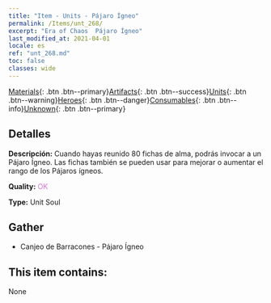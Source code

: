 ```yaml
---
title: "Item - Units - Pájaro Ígneo"
permalink: /Items/unt_268/
excerpt: "Era of Chaos  Pájaro Ígneo"
last_modified_at: 2021-04-01
locale: es
ref: "unt_268.md"
toc: false
classes: wide
---
```

 [Materials](/es/Items/){: .btn .btn--primary}[Artifacts](/es/Items/Artifacts/){: .btn .btn--success}[Units](/es/Items/Units/){: .btn .btn--warning}[Heroes](/es/Items/Heroes/){: .btn .btn--danger}[Consumables](/es/Items/Consumables/){: .btn .btn--info}[Unknown](/es/Items/Unknown/){: .btn .btn--primary}

## Detalles
 **Descripción:** Cuando hayas reunido 80 fichas de alma, podrás invocar a un Pájaro Ígneo. Las fichas también se pueden usar para mejorar o aumentar el rango de los Pájaros ígneos.

 **Quality:** <span style="color: #DA70D6">OK</span>

 **Type:** Unit Soul

## Gather

*    Canjeo de Barracones - Pájaro Ígneo 

## This item contains:

  None

